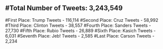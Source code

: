 #Total Number of Tweets: 3,243,549 
---
#First Place: Trump Tweets - 116,114
#Second Place: Cruz Tweets - 58,992
#Third Place: Clinton Tweets - 38,557
#Fourth Place: Sanders Tweets - 27,730
#Fifth Place: Rubio Tweets - 26,889
#Sixth Place: Kasich Tweets - 6,031
#Seventh Place: Jeb! Tweets - 2,585
#Last Place: Carson Tweets - 2,234
